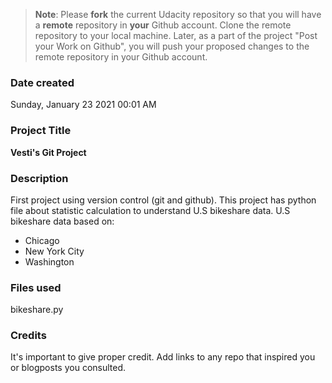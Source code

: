 >**Note**: Please **fork** the current Udacity repository so that you will have a **remote** repository in **your** Github account. Clone the remote repository to your local machine. Later, as a part of the project "Post your Work on Github", you will push your proposed changes to the remote repository in your Github account.

### Date created
Sunday, January 23 2021 00:01 AM

### Project Title
**Vesti's Git Project**

### Description
First project using version control (git and github).
This project has python file about statistic calculation to understand U.S bikeshare data.
U.S bikeshare data based on:
- Chicago
- New York City
- Washington

### Files used
bikeshare.py

### Credits
It's important to give proper credit. Add links to any repo that inspired you or blogposts you consulted.
